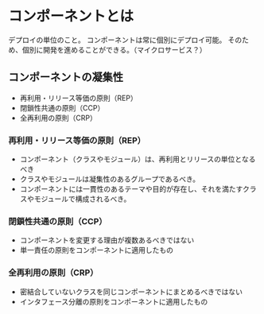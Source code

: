# コンポーネントとは

デプロイの単位のこと。
コンポーネントは常に個別にデプロイ可能。
そのため、個別に開発を進めることができる。（マイクロサービス？）

## コンポーネントの凝集性

- 再利用・リリース等価の原則（REP）
- 閉鎖性共通の原則（CCP）
- 全再利用の原則（CRP）

### 再利用・リリース等価の原則（REP）

- コンポーネント（クラスやモジュール）は、再利用とリリースの単位となるべき
- クラスやモジュールは凝集性のあるグループであるべき。
- コンポーネントには一貫性のあるテーマや目的が存在し、それを満たすクラスやモジュールで構成されるべき。

### 閉鎖性共通の原則（CCP）

- コンポーネントを変更する理由が複数あるべきではない
- 単一責任の原則をコンポーネントに適用したもの

### 全再利用の原則（CRP）

- 密結合していないクラスを同じコンポーネントにまとめるべきではない
- インタフェース分離の原則をコンポーネントに適用したもの

